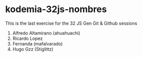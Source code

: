 # kodemia-32js-nombres

This is the last exercise for the 32 JS Gen Git &amp; Github sessions



1. Alfredo Altamirano (ahuahuachi)
2. Ricardo Lopez
3. Fernanda (mafalvarado)
4. Hugo Gzz (Stiglittz)





